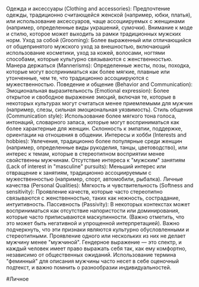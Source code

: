 Одежда и аксессуары (Clothing and accessories): Предпочтение одежды, традиционно считающейся женской (например, юбки, платья), или использование аксессуаров, чаще ассоциируемых с женщинами (например, определенные виды украшений, сумочки). Внимание к моде и стилю, которое может выходить за рамки традиционных мужских норм.
Уход за собой (Grooming): Более выраженный или отличающийся от общепринятого мужского уход за внешностью, включающий использование косметики, уход за кожей, волосами, ногтями способами, которые культурно связываются с женственностью.
Манера держаться (Mannerisms): Определенные жесты, позы, походка, которые могут восприниматься как более мягкие, плавные или утонченные, чем те, что традиционно ассоциируются с мужественностью.
Поведение и общение (Behavior and Communication):
Эмоциональная выразительность (Emotional expression): Более открытое и свободное выражение эмоций, включая те, которые в некоторых культурах могут считаться менее приемлемыми для мужчин (например, слезы, сильная эмоциональная уязвимость).
Стиль общения (Communication style): Использование более мягкого тона голоса, интонаций, словарного запаса, которые могут восприниматься как более характерные для женщин. Склонность к эмпатии, поддержке, ориентации на отношения в общении.
Интересы и хобби (Interests and hobbies): Увлечения, традиционно более популярные среди женщин (например, определенные виды рукоделия, танцы, цветоводство), или интерес к темам, которые в стереотипном восприятии менее свойственны мужчинам.
Отсутствие интереса к "мужским" занятиям (Lack of interest in "masculine" pursuits): Меньший интерес или отвращение к занятиям, традиционно ассоциируемым с мужественностью (например, спорт, автомобили, рыбалка).
Личные качества (Personal Qualities):
Мягкость и чувствительность (Softness and sensitivity): Проявление качеств, которые часто стереотипно связываются с женственностью, таких как нежность, сострадание, интуитивность.
Пассивность (Passivity): В некоторых контекстах может восприниматься как отсутствие напористости или доминирования, которые часто приписываются маскулинности. (Важно отметить, что это может быть негативной и упрощенной интерпретацией).
Важно подчеркнуть, что эти признаки являются культурно обусловленными и стереотипными. Проявление одного или нескольких из них не делает мужчину менее "мужчиной". Гендерное выражение — это спектр, и каждый человек имеет право выражать себя так, как ему комфортно, независимо от общественных ожиданий. Использование термина "феминный" для описания мужчины часто несет в себе оценочный подтекст, и важно помнить о разнообразии индивидуальностей.

#Личное